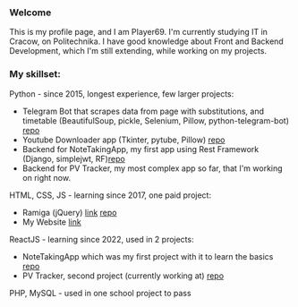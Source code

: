 ### Welcome

This is my profile page, and I am PIayer69.
I'm currently studying IT in Cracow, on Politechnika.
I have good knowledge about Front and Backend Development, which I'm still extending, while working on my projects. 

### My skillset: 
Python - since 2015, longest experience, few larger projects: 
  - Telegram Bot that scrapes data from page with substitutions, and timetable (BeautifulSoup, pickle, Selenium, Pillow, python-telegram-bot) <a href="https://github.com/PIayer69/edupage.org-telegram-bot-scrapper" target="_blank">repo</a>
  - Youtube Downloader app (Tkinter, pytube, Pillow) <a href="https://github.com/PIayer69/Youtube-Downloader" target="_blank">repo</a>
  - Backend for NoteTakingApp, my first app using Rest Framework (Django, simplejwt, RF)<a href="https://github.com/PIayer69/notes-django" target="_blank">repo</a>
  - Backend for PV Tracker, my most complex app so far, that I'm working on right now.
  
HTML, CSS, JS - learning since 2017, one paid project:
  - Ramiga (jQuery) <a href="http://osiedle-podmiejskie.pl" target="_blank">link</a> <a href="https://github.com/PIayer69/ramiga" target="_blank">repo</a>
  - My Website <a href="https://PIayer69.github.io" target="_blank">link</a>

ReactJS - learning since 2022, used in 2 projects:
  - NoteTakingApp which was my first project with it to learn the basics <a href="https://github.com/PIayer69/notes-react" target="_blank">repo</a>
  - PV Tracker, second project (currently working at) <a href="https://github.com/PIayer69/FVTracker-Frontend" target="_blank">repo</a>
  
PHP, MySQL - used in one school project to pass

